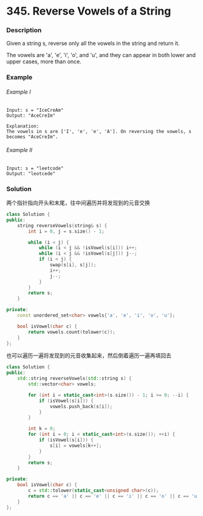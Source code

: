 # 345. Reverse Vowels of a String

### Description

Given a string s, reverse only all the vowels in the string and return it.

The vowels are 'a', 'e', 'i', 'o', and 'u', and they can appear in both lower and upper cases, more than once.

### Example 

###### Example I

```
Input: s = "IceCreAm"
Output: "AceCreIm"

Explanation:
The vowels in s are ['I', 'e', 'e', 'A']. On reversing the vowels, s becomes "AceCreIm".
```

###### Example II

```
Input: s = "leetcode"
Output: "leotcede"
```

### Solution

两个指针指向开头和末尾，往中间遍历并将发现到的元音交换

```c++
class Solution {
public:
    string reverseVowels(string& s) {
        int i = 0, j = s.size() - 1;

        while (i < j) {
            while (i < j && !isVowel(s[i])) i++;
            while (i < j && !isVowel(s[j])) j--;
            if (i < j) {
                swap(s[i], s[j]);
                i++;
                j--;
            }
        }
        return s;
    }

private:
    const unordered_set<char> vowels{'a', 'e', 'i', 'o', 'u'};

    bool isVowel(char c) {
        return vowels.count(tolower(c));
    }
};
```

也可以遍历一遍将发现到的元音收集起来，然后倒着遍历一遍再填回去

```c++
class Solution {
public:
    std::string reverseVowels(std::string s) {
        std::vector<char> vowels;

        for (int i = static_cast<int>(s.size()) - 1; i >= 0; --i) {
            if (isVowel(s[i])) {
                vowels.push_back(s[i]);
            }
        }

        int k = 0;
        for (int i = 0; i < static_cast<int>(s.size()); ++i) {
            if (isVowel(s[i])) {
                s[i] = vowels[k++];
            }
        }
        return s;
    }

private:
    bool isVowel(char c) {
        c = std::tolower(static_cast<unsigned char>(c));
        return c == 'a' || c == 'e' || c == 'i' || c == 'o' || c == 'u';
    }
};
```
